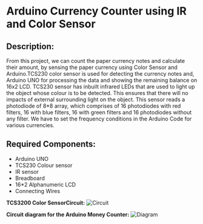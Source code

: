 # Arduino Currency Counter using IR and Color Sensor
## Description:
From this project, we can count the paper currency notes and calculate their amount, by sensing the paper currency using Color Sensor and Arduino.TCS230 color sensor is used for detecting the currency notes and, Arduino UNO for processing the data and showing the remaining balance on 16x2 LCD.
TCS230 sensor has inbuilt infrared LEDs that are used to light up the object whose colour is to be detected. This ensures that there will no impacts of external surrounding light on the object. This sensor reads a photodiode of 8*8 array, which comprises of 16 photodiodes with red filters, 16 with blue filters, 16 with green filters and 16 photodiodes without any filter. 
We have to set the frequency conditions in the Arduino Code for various currencies.
## Required Components:
- Arduino UNO
- TCS230 Colour sensor
- IR sensor
- Breadboard
- 16*2 Alphanumeric LCD
- Connecting Wires


__TCS3200 Color SensorCircuit:__
![Circuit](https://circuitdigest.com/sites/default/files/inlineimages/u2/TCS3200-Color-Sensor.jpg)


__Circuit diagram for the Arduino Money Counter:__
![Diagram](https://circuitdigest.com/sites/default/files/circuitdiagram_mic/Arduino-Money-Counter-Circuit-Diagram.png)





